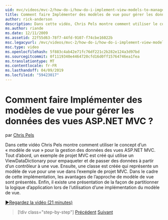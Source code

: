 ```yaml
---
uid: mvc/videos/mvc-2/how-do-i/how-do-i-implement-view-models-to-manage-data-for-aspnet-mvc-views
title: Comment faire Implémenter des modèles de vue pour gérer les données des vues ASP.NET MVC ? | Microsoft Docs
author: rick-anderson
description: Dans cette vidéo, Chris Pels montre comment utiliser le concept d’un &quot;modèle de vue&quot; pour la gestion des données des vues ASP.NET MVC. Tout d’abord, un exemple de projet MVC est cre...
ms.author: riande
ms.date: 12/11/2009
ms.assetid: 22f55d63-78f7-44fd-9107-f74cbe16022b
msc.legacyurl: /mvc/videos/mvc-2/how-do-i/how-do-i-implement-view-models-to-manage-data-for-aspnet-mvc-views
msc.type: video
ms.openlocfilehash: 5f883c4ab42e71fc76df221c2b282e124a3d97bd
ms.sourcegitcommit: 0f1119340e4464720cfd16d0ff15764746ea1fea
ms.translationtype: MT
ms.contentlocale: fr-FR
ms.lasthandoff: 04/09/2019
ms.locfileid: "59423017"
---
```

# <a name="how-do-i-implement-view--models-to-manage-data-for-aspnet-mvc-views"></a>Comment faire Implémenter des modèles de vue pour gérer les données des vues ASP.NET MVC ?

par [Chris Pels](https://twitter.com/chrispels)

Dans cette vidéo Chris Pels montre comment utiliser le concept d’un « modèle de vue » pour la gestion des données des vues ASP.NET MVC. Tout d’abord, un exemple de projet MVC est créé qui utilise un ViewDataDictionary pour empaqueter et de passer des données à partir d’un contrôleur à une vue. Ensuite, une classe est créée qui représente un modèle de vue pour une vue dans l’exemple de projet MVC. Dans le cadre de cette implémentation, les avantages de l’approche de modèle de vue sont présentés. Enfin, il existe une présentation de la façon de partitionner la logique d’application lors de l’utilisation d’une implémentation du modèle de vue.

[&#9654;Regardez la vidéo (21 minutes)](https://channel9.msdn.com/Blogs/ASP-NET-Site-Videos/how-do-i-implement-view-models-to-manage-data-for-aspnet-mvc-views)

> [!div class="step-by-step"]
> [Précédent](how-do-i-work-with-data-in-aspnet-mvc-partial-views.md)
> [Suivant](how-do-i-create-a-custom-html-helper-for-an-mvc-application.md)
